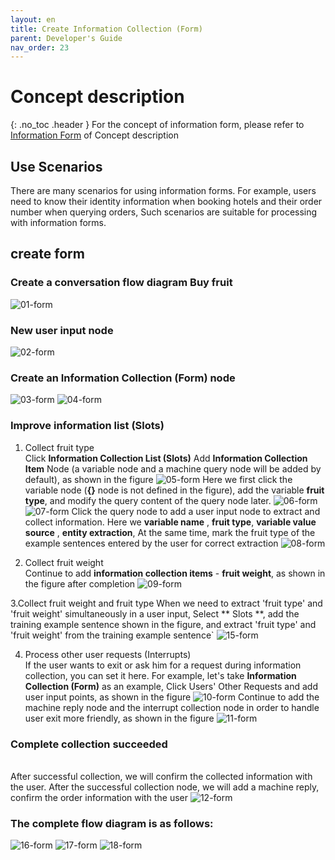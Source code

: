 ```yaml
---
layout: en
title: Create Information Collection (Form)
parent: Developer's Guide
nav_order: 23
---
```


# Concept description
{: .no_toc .header }
For the concept of information form, please refer to [Information Form](/docs/appendix/appendix/#form) of Concept description

## Use Scenarios

There are many scenarios for using information forms. For example, users need to know their identity information when booking hotels and their order number when querying orders,
Such scenarios are suitable for processing with information forms.

## create form

### Create a conversation flow diagram **Buy fruit**
   ![01-form](/assets/images/tutorial/form/01-form.png)

### New user input node
   ![02-form](/assets/images/tutorial/form/02-form.png)

### Create an Information Collection (Form) node
  ![03-form](/assets/images/tutorial/form/03-form.png)
  ![04-form](/assets/images/tutorial/form/04-form.png)
### Improve information list (Slots)
  1. Collect fruit type
    <br/> 
    Click **Information Collection List (Slots)** Add **Information Collection Item** Node (a variable node and a machine query node will be added by default), as shown in the figure
     ![05-form](/assets/images/tutorial/form/05-form.png)
     Here we first click the variable node (**{}** node is not defined in the figure), add the variable **fruit type**, and modify the query content of the query node later.
     ![06-form](/assets/images/tutorial/form/06-form.png)
     ![07-form](/assets/images/tutorial/form/07-form.png)
     Click the query node to add a user input node to extract and collect information. Here we **variable name** , **fruit type**, **variable value source** , **entity extraction**,
     At the same time, mark the fruit type of the example sentences entered by the user for correct extraction
     ![08-form](/assets/images/tutorial/form/08-form.png)

  2. Collect fruit weight
     <br/>
     Continue to add **information collection items** - **fruit weight**, as shown in the figure after completion
     ![09-form](/assets/images/tutorial/form/09-form.png)
  
  3.Collect fruit weight and fruit type
    When we need to extract 'fruit type' and 'fruit weight' simultaneously in a user input, Select ** Slots **, add the training example sentence shown in the figure, and extract 'fruit type' and 'fruit weight' from the training example sentence`
    ![15-form](/assets/images/tutorial/form/15-form.png)

  4. Process other user requests (Interrupts)
     <br/>
     If the user wants to exit or ask him for a request during information collection, you can set it here. For example, let's take **Information Collection (Form)** as an example,
     Click Users' Other Requests and add user input points, as shown in the figure
     ![10-form](/assets/images/tutorial/form/10-form.png)
     Continue to add the machine reply node and the interrupt collection node in order to handle user exit more friendly, as shown in the figure
     ![11-form](/assets/images/tutorial/form/11-form.png)

### Complete collection succeeded
  <br/>After successful collection, we will confirm the collected information with the user. After the successful collection node, we will add a machine reply, confirm the order information with the user
![12-form](/assets/images/tutorial/form/12-form.png)

### The complete flow diagram is as follows:
  ![16-form](/assets/images/tutorial/form/16-form.png)
  ![17-form](/assets/images/tutorial/form/17-form.png)
  ![18-form](/assets/images/tutorial/form/18-form.png)
